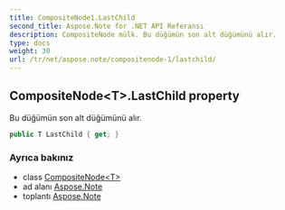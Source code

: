 ```yaml
---
title: CompositeNode1.LastChild
second_title: Aspose.Note for .NET API Referansı
description: CompositeNode mülk. Bu düğümün son alt düğümünü alır.
type: docs
weight: 30
url: /tr/net/aspose.note/compositenode-1/lastchild/
---
```

## CompositeNode&lt;T&gt;.LastChild property

Bu düğümün son alt düğümünü alır.

```csharp
public T LastChild { get; }
```

### Ayrıca bakınız

* class [CompositeNode&lt;T&gt;](../)
* ad alanı [Aspose.Note](../../compositenode-1/)
* toplantı [Aspose.Note](../../../)


